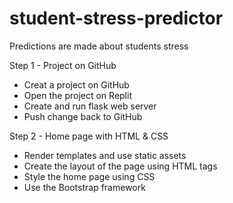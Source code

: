# student-stress-predictor
Predictions are made about students stress

Step 1 - Project on GitHub
  * Creat a project on GitHub
  * Open the project on Replit
  * Create and run flask web server
  * Push change back to GitHub

Step 2 - Home page with HTML & CSS
  * Render templates and use static assets
  * Create the layout of the page using HTML tags
  * Style the home page using CSS
  * Use the Bootstrap framework
